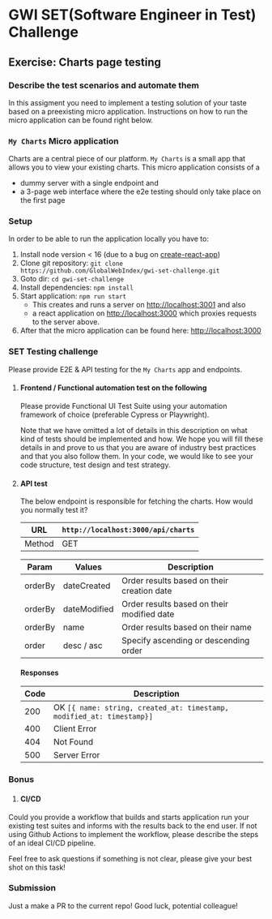 # GWI SET(Software Engineer in Test) Challenge

## Exercise: Charts page testing

### Describe the test scenarios and automate them

In this assigment you need to implement a testing solution of your taste based on a preexisting micro application. 
Instructions on how to run the micro application can be found right below.

### `My Charts` Micro application

Charts are a central piece of our platform. `My Charts` is a small app that allows you to view your existing charts. This micro application consists of a

- dummy server with a single endpoint and
- a 3-page web interface where the e2e testing should only take place on the first page  

### Setup

In order to be able to run the application locally you have to:

1. Install node version < 16 (due to a bug on [create-react-app](https://stackoverflow.com/questions/69693907/error-err-package-path-not-exported-package-subpath-lib-tokenize-is-not-d))
2. Clone git repository: `git clone https://github.com/GlobalWebIndex/gwi-set-challenge.git`
3. Goto dir: `cd gwi-set-challenge`
4. Install dependencies: `npm install`
5. Start application: `npm run start`
    - This creates and runs a server on <http://localhost:3001> and also
    - a react application on <http://localhost:3000> which proxies requests to the server above.
6. After that the micro application can be found here: <http://localhost:3000>

### SET Testing challenge

Please provide E2E & API testing for the `My Charts` app and endpoints.

1. #### Frontend / Functional automation test on the following

    Please provide Functional UI Test Suite using your automation framework of choice (preferable Cypress or Playwright).

    Note that we have omitted a lot of details in this description on what kind of tests should be implemented and how.
    We hope you will fill these details in and prove to us that you are aware of industry best practices and that you also follow them.
    In your code, we would like to see your code structure, test design and test strategy.

3. #### API test

    The below endpoint is responsible for fetching the charts.
    How would you normally test it?
   
    | URL | `http://localhost:3000/api/charts` |
    | --- | --- |
    | Method | GET |
    
    | Param | Values | Description|
    | --- | --- | --- |
    | orderBy | dateCreated | Order results based on their creation date |
    | orderBy | dateModified | Order results based on their modified date |
    | orderBy | name | Order results based on their name |
    | order | desc / asc | Specify ascending or descending order |


    #### Responses

    | Code | Description |
    | --- | --- |
    | 200 | OK ```[{ name: string, created_at: timestamp, modified_at: timestamp}]``` |
    | 400 | Client Error |
    | 404 | Not Found  |
    | 500 | Server Error |

### Bonus

1. #### CI/CD
Could you provide a workflow that builds and starts application run your existing test suites and informs with the results back to the end user. 
If not using Github Actions to implement the workflow, please describe the steps of an ideal CI/CD pipeline.

Feel free to ask questions if something is not clear, please give your best shot on this task!

### Submission

Just a make a PR to the current repo! Good luck, potential colleague!
